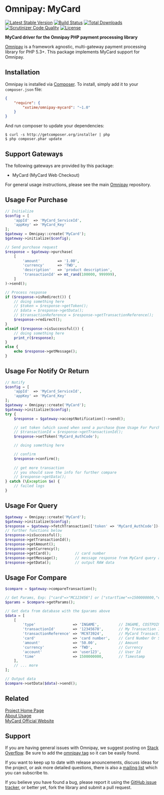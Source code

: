 # Omnipay: MyCard


[![Latest Stable Version](https://poser.pugx.org/xxtime/omnipay-mycard/v/stable)](https://packagist.org/packages/xxtime/omnipay-mycard)
[![Build Status](https://travis-ci.org/xxtime/omnipay-mycard.svg?branch=master)](https://travis-ci.org/xxtime/omnipay-mycard)
[![Total Downloads](https://poser.pugx.org/xxtime/omnipay-mycard/downloads)](https://packagist.org/packages/xxtime/omnipay-mycard)
[![Scrutinizer Code Quality](https://scrutinizer-ci.com/g/xxtime/omnipay-mycard/badges/quality-score.png?b=master)](https://scrutinizer-ci.com/g/xxtime/omnipay-mycard/?branch=master)
[![License](https://poser.pugx.org/xxtime/omnipay-mycard/license)](https://packagist.org/packages/xxtime/omnipay-mycard)


**MyCard driver for the Omnipay PHP payment processing library**

[Omnipay](https://github.com/thephpleague/omnipay) is a framework agnostic, multi-gateway payment
processing library for PHP 5.3+. This package implements MyCard support for Omnipay.

## Installation

Omnipay is installed via [Composer](http://getcomposer.org/). To install, simply add it
to your `composer.json` file:

```json
{
    "require": {
        "xxtime/omnipay-mycard": "~1.0"
    }
}
```

And run composer to update your dependencies:

    $ curl -s http://getcomposer.org/installer | php
    $ php composer.phar update

## Support Gateways

The following gateways are provided by this package:

* MyCard (MyCard Web Checkout)

For general usage instructions, please see the main [Omnipay](https://github.com/thephpleague/omnipay)
repository.

## Usage For Purchase


```php
// Initialize
$config = [
    'appId'  => 'MyCard_ServiceId',
    'appKey' => 'MyCard_Key'
];
$gateway = Omnipay::create('MyCard');
$gateway->initialize($config);

// Send purchase request
$response = $gateway->purchase(
    [
        'amount'        => '1.00',
        'currency'      => 'TWD',
        'description'   => 'product description',
        'transactionId' => mt_rand(100000, 999999),
    ]
)->send();

// Process response
if ($response->isRedirect()) {
    // doing something here
    // $token = $response->getToken();
    // $data = $response->getData();
    // $transactionReference = $response->getTransactionReference();
    $response->redirect();
}
elseif ($response->isSuccessful()) {
    // doing something here
    print_r($response);
}
else {
    echo $response->getMessage();
}

```


## Usage For Notify Or Return
```php
// Notify
$config = [
    'appId'  => 'MyCard_ServiceId',
    'appKey' => 'MyCard_Key'
];
$gateway = Omnipay::create('MyCard');
$gateway->initialize($config);
try {
    $response = $gateway->acceptNotification()->send();

    // set token (which saved when send a purchase @see Usage For Purchase)
    // $transactionId = $response->getTransactionId();
    $response->setToken('MyCard_AuthCode');

    // doing something here

    // confirm
    $response->confirm();
    
    // get more transaction
    // you should save the info for further compare
    // $response->getData();
} catch (\Exception $e) {
    // failed logs
}
```


## Usage For Query
```php
$gateway = Omnipay::create('MyCard');
$gateway->initialize($config);
$response = $gateway->fetchTransaction(['token' => 'MyCard_AuthCode'])->send();
// further functions below
$response->isSuccessful();
$response->getTransactionId();
$response->getAmount();
$response->getCurrency();
$response->getCard();           // card number
$response->getMessage();        // message response from MyCard query api
$response->getData();           // output RAW data
```


## Usage For Compare

```php
$compare = $gateway->compareTransaction();

// Get Params, Exp: ["card"=>"MC123456"] or ["startTime"=>1500000000,"endTime"=>1560000000];
$params = $compare->getParams();

// Get data from database with the $params above
$data = [
    [
        'type'                 => 'INGAME',         // INGAME, COSTPOINT Or Something Else
        'transactionId'        => '12345678',       // My Transaction Id
        'transactionReference' => 'MC973924',       // MyCard Transaction Id
        'card'                 => 'card number',    // Card Number Or Something Else
        'amount'               => '50.00',          // Amount
        'currency'             => 'TWD',            // Currency
        'account'              => 'user123',        // User Id
        'time'                 => 1500000000,       // Timestamp
    ],
    // ... more
];

// Output data
$compare->setData($data)->send();
```


## Related

[Project Home Page](https://github.com/xxtime/omnipay-mycard)  
[About Usage](https://www.ctolib.com/omnipay.html)  
[MyCard Official Website](https://www.mycard520.com.tw)  


## Support

If you are having general issues with Omnipay, we suggest posting on
[Stack Overflow](http://stackoverflow.com/). Be sure to add the
[omnipay tag](http://stackoverflow.com/questions/tagged/omnipay) so it can be easily found.

If you want to keep up to date with release anouncements, discuss ideas for the project,
or ask more detailed questions, there is also a [mailing list](https://groups.google.com/forum/#!forum/omnipay) which
you can subscribe to.

If you believe you have found a bug, please report it using the [GitHub issue tracker](https://github.com/xxtime/omnipay-mycard/issues),
or better yet, fork the library and submit a pull request.

